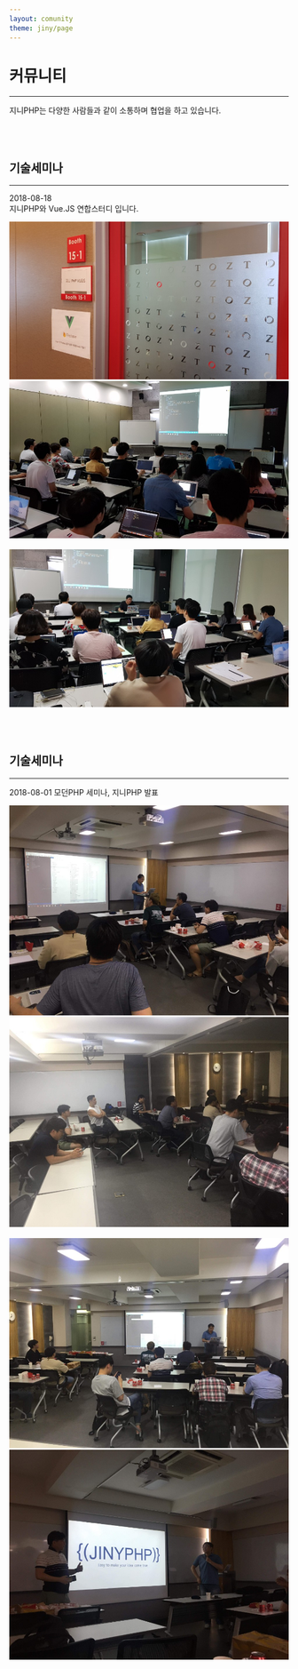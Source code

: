 ```yaml
---
layout: comunity
theme: jiny/page
---
```


# 커뮤니티
---
지니PHP는 다양한 사람들과 같이 소통하며 협업을 하고 있습니다.  

<br><br>
## 기술세미나
---
2018-08-18  
지니PHP와 Vue.JS 연합스터디 입니다.
<div class="row">
    <div class="col-lg-6 mb-6">
        <img src="./img/com01.jpg">
    </div>
    <div class="col-lg-6 mb-6">
        <img src="./img/com02.jpg">
    </div>
</div>
<br>
<div class="row">
    <div class="col-lg-6 mb-6">
        <img src="./img/com03.jpg">
    </div>
    <div class="col-lg-6 mb-6">
    </div>
</div>

<br><br>
## 기술세미나
---
2018-08-01
모던PHP 세미나, 지니PHP 발표
<div class="row">
    <div class="col-lg-6 mb-6">
        <img src="./img/com04.jpg">
    </div>
    <div class="col-lg-6 mb-6">
        <img src="./img/com05.jpg">
    </div>
</div>
<br>
<div class="row">
    <div class="col-lg-6 mb-6">
        <img src="./img/com06.jpg">
    </div>
    <div class="col-lg-6 mb-6">
        <img src="./img/com07.jpg">
    </div>
</div>
